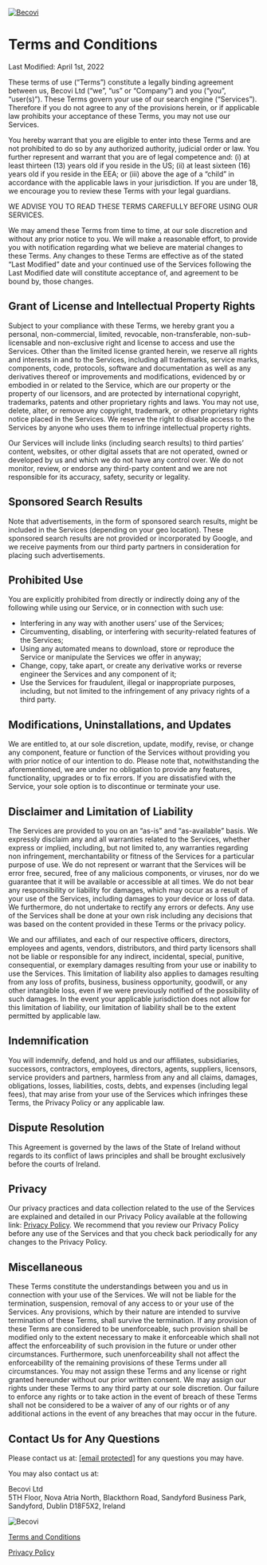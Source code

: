 [![Becovi](img/logo-long.png)](https://www.becovi.com/)

 

Terms and Conditions
====================

Last Modified: April 1st, 2022

These terms of use (“Terms”) constitute a legally binding agreement between us, Becovi Ltd (“we”, “us” or “Company”) and you (“you”, “user(s)”). These Terms govern your use of our search engine (“Services”). Therefore if you do not agree to any of the provisions herein, or if applicable law prohibits your acceptance of these Terms, you may not use our Services.

You hereby warrant that you are eligible to enter into these Terms and are not prohibited to do so by any authorized authority, judicial order or law. You further represent and warrant that you are of legal competence and: (i) at least thirteen (13) years old if you reside in the US; (ii) at least sixteen (16) years old if you reside in the EEA; or (iii) above the age of a “child” in accordance with the applicable laws in your jurisdiction. If you are under 18, we encourage you to review these Terms with your legal guardians.

WE ADVISE YOU TO READ THESE TERMS CAREFULLY BEFORE USING OUR SERVICES.

We may amend these Terms from time to time, at our sole discretion and without any prior notice to you. We will make a reasonable effort, to provide you with notification regarding what we believe are material changes to these Terms. Any changes to these Terms are effective as of the stated “Last Modified” date and your continued use of the Services following the Last Modified date will constitute acceptance of, and agreement to be bound by, those changes.

Grant of License and Intellectual Property Rights
-------------------------------------------------

Subject to your compliance with these Terms, we hereby grant you a personal, non-commercial, limited, revocable, non-transferable, non-sub-licensable and non-exclusive right and license to access and use the Services. Other than the limited license granted herein, we reserve all rights and interests in and to the Services, including all trademarks, service marks, components, code, protocols, software and documentation as well as any derivatives thereof or improvements and modifications, evidenced by or embodied in or related to the Service, which are our property or the property of our licensors, and are protected by international copyright, trademarks, patents and other proprietary rights and laws. You may not use, delete, alter, or remove any copyright, trademark, or other proprietary rights notice placed in the Services. We reserve the right to disable access to the Services by anyone who uses them to infringe intellectual property rights.

Our Services will include links (including search results) to third parties’ content, websites, or other digital assets that are not operated, owned or developed by us and which we do not have any control over. We do not monitor, review, or endorse any third-party content and we are not responsible for its accuracy, safety, security or legality.

Sponsored Search Results
------------------------

Note that advertisements, in the form of sponsored search results, might be included in the Services (depending on your geo location). These sponsored search results are not provided or incorporated by Google, and we receive payments from our third party partners in consideration for placing such advertisements.

Prohibited Use
--------------

You are explicitly prohibited from directly or indirectly doing any of the following while using our Service, or in connection with such use:

* Interfering in any way with another users’ use of the Services;
* Circumventing, disabling, or interfering with security-related features of the Services;
* Using any automated means to download, store or reproduce the Service or manipulate the Services we offer in anyway;
* Change, copy, take apart, or create any derivative works or reverse engineer the Services and any component of it;
* Use the Services for fraudulent, illegal or inappropriate purposes, including, but not limited to the infringement of any privacy rights of a third party.

Modifications, Uninstallations, and Updates
-------------------------------------------

We are entitled to, at our sole discretion, update, modify, revise, or change any component, feature or function of the Services without providing you with prior notice of our intention to do. Please note that, notwithstanding the aforementioned, we are under no obligation to provide any features, functionality, upgrades or to fix errors. If you are dissatisfied with the Service, your sole option is to discontinue or terminate your use.

Disclaimer and Limitation of Liability
--------------------------------------

The Services are provided to you on an “as-is” and “as-available” basis. We expressly disclaim any and all warranties related to the Services, whether express or implied, including, but not limited to, any warranties regarding non infringement, merchantability or fitness of the Services for a particular purpose of use. We do not represent or warrant that the Services will be error free, secured, free of any malicious components, or viruses, nor do we guarantee that it will be available or accessible at all times. We do not bear any responsibility or liability for damages, which may occur as a result of your use of the Services, including damages to your device or loss of data. We furthermore, do not undertake to rectify any errors or defects. Any use of the Services shall be done at your own risk including any decisions that was based on the content provided in these Terms or the privacy policy.

We and our affiliates, and each of our respective officers, directors, employees and agents, vendors, distributors, and third party licensors shall not be liable or responsible for any indirect, incidental, special, punitive, consequential, or exemplary damages resulting from your use or inability to use the Services. This limitation of liability also applies to damages resulting from any loss of profits, business, business opportunity, goodwill, or any other intangible loss, even if we were previously notified of the possibility of such damages. In the event your applicable jurisdiction does not allow for this limitation of liability, our limitation of liability shall be to the extent permitted by applicable law.

Indemnification
---------------

You will indemnify, defend, and hold us and our affiliates, subsidiaries, successors, contractors, employees, directors, agents, suppliers, licensors, service providers and partners, harmless from any and all claims, damages, obligations, losses, liabilities, costs, debts, and expenses (including legal fees), that may arise from your use of the Services which infringes these Terms, the Privacy Policy or any applicable law.

Dispute Resolution
------------------

This Agreement is governed by the laws of the State of Ireland without regards to its conflict of laws principles and shall be brought exclusively before the courts of Ireland.

Privacy
-------

Our privacy practices and data collection related to the use of the Services are explained and detailed in our Privacy Policy available at the following link: [Privacy Policy](https://www.becovi.com/privacy.php). We recommend that you review our Privacy Policy before any use of the Services and that you check back periodically for any changes to the Privacy Policy.

Miscellaneous
-------------

These Terms constitute the understandings between you and us in connection with your use of the Services. We will not be liable for the termination, suspension, removal of any access to or your use of the Services. Any provisions, which by their nature are intended to survive termination of these Terms, shall survive the termination. If any provision of these Terms are considered to be unenforceable, such provision shall be modified only to the extent necessary to make it enforceable which shall not affect the enforceability of such provision in the future or under other circumstances. Furthermore, such unenforceability shall not affect the enforceability of the remaining provisions of these Terms under all circumstances. You may not assign these Terms and any license or right granted hereunder without our prior written consent. We may assign our rights under these Terms to any third party at our sole discretion. Our failure to enforce any rights or to take action in the event of breach of these Terms shall not be considered to be a waiver of any of our rights or of any additional actions in the event of any breaches that may occur in the future.

Contact Us for Any Questions
----------------------------

Please contact us at: [\[email protected\]](https://www.becovi.com/cdn-cgi/l/email-protection) for any questions you may have.

You may also contact us at:

Becovi Ltd  
5TH Floor, Nova Atria North, Blackthorn Road, Sandyford Business Park, Sandyford, Dublin D18F5X2, Ireland

![Becovi](img/logo-long.png)  
[](https://www.facebook.com/Becovi-112352940954192)[](https://www.linkedin.com/company/becovi-media-ltd/about/)[](https://www.instagram.com/becovi_media_limited/?hl=en)

[Terms and Conditions](https://www.becovi.com/terms.php)

[Privacy Policy](https://www.becovi.com/privacy.php)